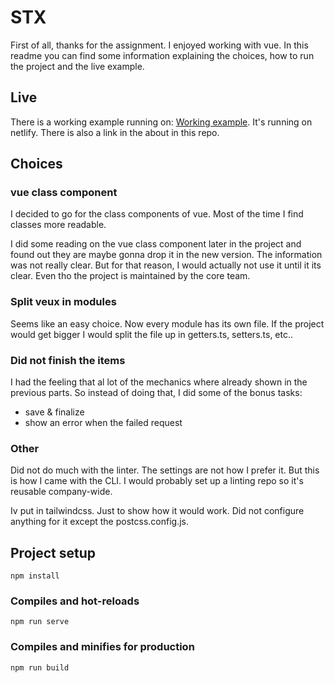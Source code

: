 # STX
First of all, thanks for the assignment. I enjoyed working with vue. 
In this readme you can find some information explaining the choices, how to run the project and the live example. 

## Live
There is a working example running on: [Working example](https://musing-bhaskara-2fad7e.netlify.app). It's running on netlify. There is also a link in the about in this repo.

## Choices

### vue class component
I decided to go for the class components of vue. Most of the time I find classes more readable.

I did some reading on the vue class component later in the project and found out they are maybe gonna drop it in the new version. The information was not really clear. But for that reason, I would actually not use it until it its clear. Even tho the project is maintained by the core team.

### Split veux in modules
Seems like an easy choice. Now every module has its own file. If the project would get bigger I would split the file up in getters.ts, setters.ts, etc..

### Did not finish the items
I had the feeling that al lot of the mechanics where already shown in the previous parts. So instead of doing that, I did some of the bonus tasks:
- save & finalize
- show an error when the failed request

### Other
Did not do much with the linter. The settings are not how I prefer it. But this is how I came with the CLI. I would probably set up a linting repo so it's reusable company-wide.

Iv put in tailwindcss. Just to show how it would work. Did not configure anything for it except the postcss.config.js.


## Project setup
```
npm install
```

### Compiles and hot-reloads
```
npm run serve
```

### Compiles and minifies for production
```
npm run build
```
